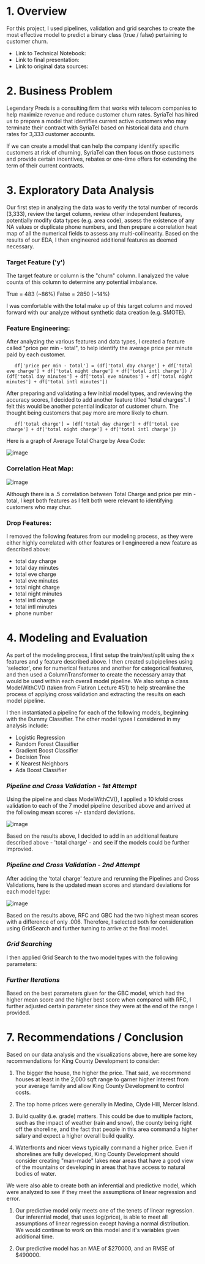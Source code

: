 # 1. Overview

For this project, I used pipelines, validation and grid searches to create the most effective model to predict a binary class (true / false) pertaining to customer churn.

   - Link to Technical Notebook: 
   - Link to final presentation: 
   - Link to original data sources: 

# 2. Business Problem

Legendary Preds is a consulting firm that works with telecom companies to help maximize revenue and reduce customer churn rates. SyriaTel has hired us to  prepare a model that identifies current active customers who may terminate their contract with SyriaTel based on historical data and churn rates for 3,333 customer accounts.

If we can create a model that can help the company identify specific customers at risk of churning, SyriaTel can then focus on those customers and provide certain incentives, rebates or one-time offers for extending the term of their current contracts.


# 3. Exploratory Data Analysis 

Our first step in analyzing the data was to verify the total number of records (3,333), review the target column, review other independent features, potentially modify data types (e.g. area code), assess the existence of any NA values or duplicate phone numbers, and then prepare a correlation heat map of all the numerical fields to assess any multi-collinearity. Based on the results of our EDA, I then engineered additional features as deemed necessary.


   ### Target Feature ('y')
   The target feature or column is the "churn" column. I analyzed the value counts of this column to determine any potential imbalance.
   
   True = 483 (~86%)
   False = 2850 (~14%)
   
   I was comfortable with the total make up of this target column and moved forward with our analyze without synthetic data creation (e.g. SMOTE).
   
   ### Feature Engineering:
   After analyzing the various features and data types, I created a feature called "price per min - total", to help identify the average price per minute paid by each customer.
   
       df['price per min - total'] = (df['total day charge'] + df['total eve charge'] + df['total night charge'] + df['total intl charge']) / (df['total day minutes'] + df['total eve minutes'] + df['total night minutes'] + df['total intl minutes'])
   
   
   After preparing and validating a few initial model types, and reviewing the accuracy scores, I decided to add another feature titled "total charges". I felt this would be another potential indicator of customer churn. The thought being customers that pay more are more likely to churn.
   
       df['total charge'] = (df['total day charge'] + df['total eve charge'] + df['total night charge'] + df['total intl charge'])

   Here is a graph of Average Total Charge by Area Code:
   
   ![image]()

   
   ### Correlation Heat Map:
   ![image](https://github.com/AliRampur/Phase-2-Group-Project/blob/main/pics/corr_heatmap.png)

    
   Although there is a .5 correlation between Total Charge and price per min - total, I kept both features as I felt both were relevant to identifying customers who may chur.
   

   ### Drop Features:
   I removed the following features from our modeling process, as they were either highly correlated with other features or I engineered a new feature as described above:
 - total day charge
 - total day minutes
 - total eve charge
 - total eve minutes
 - total night charge
 - total night minutes
 - total intl charge
 - total intl minutes
 - phone number
    

   
# 4. Modeling and Evaluation

As part of the modeling process, I first setup the train/test/split using the x features and y feature described above. I then created subpipelines using 'selector', one for numerical features and another for categorical features, and then used a ColumnTransformer to create the necessary array that would be used within each overall model pipeline. We also setup a class ModelWithCV() (taken from Flatiron Lecture #51) to help streamline the process of applying cross validation and extracting the results on each model pipeline. 

I then instantiated a pipeline for each of the following models, beginning with the Dummy Classifier. The other model types I considered in my analysis include:

- Logistic Regression
- Random Forest Classifier
- Gradient Boost Classifier
- Decision Tree
- K Nearest Neighbors
- Ada Boost Classifier

### _Pipeline and Cross Validation - 1st Attempt_

Using the pipeline and class ModelWithCV(), I applied a 10 kfold cross validation to each of the 7 model pipeline described above and arrived at the following mean scores +/- standard deviations.

![image](https://github.com/AliRampur/Phase-2-Group-Project/blob/main/pics/Scatter_Price%20vs%20Living%20Sqft.png)

Based on the results above, I decided to add in an additional feature described above - 'total charge' - and see if the models could be further improvied.



### _Pipeline and Cross Validation - 2nd Attempt_

After adding the 'total charge' feature and rerunning the Pipelines and Cross Validations, here is the updated mean scores and standard deviations for each model type:

![image](https://github.com/AliRampur/Phase-2-Group-Project/blob/main/pics/Scatter_Price%20vs%20Living%20Sqft.png)


Based on the results above, RFC and GBC had the two highest mean scores with a difference of only .006. Therefore, I selected both for consideration using GridSearch and further turning to arrive at the final model.

### _Grid Searching_

I then applied Grid Search to the two model types with the following parameters:






### _Further Iterations_

Based on the best parameters given for the GBC model, which had the higher mean score and the higher best score when compared with RFC,
I further adjusted certain parameter since they were at the end of the range I provided.






# 7. Recommendations / Conclusion


Based on our data analysis and the visualizations above, here are some key recommendations for King County Development to consider:

   1. The bigger the house, the higher the price. That said, we recommend houses at least in the 2,000 sqft range to garner higher interest from your average family and allow King County Development to control costs.
    
   2. The top home prices were generally in Medina, Clyde Hill, Mercer Island. 

   3. Build quality (i.e. grade) matters. This could be due to multiple factors, such as the impact of weather (rain and snow), the county being right off the shoreline, and the fact that people in this area command a higher salary and expect a higher overall build quality.

   4. Waterfronts and nicer views typically command a higher price. Even if shorelines are fully developed, King County Development should consider creating "man-made" lakes near areas that have a good view of the mountains or developing in areas that have access to natural bodies of water.

We were also able to create both an inferential and predictive model, which were analyzed to see if they meet the assumptions of linear regression and error.

   1. Our predictive model only meets one of the tenets of linear regression. Our inferential model, that uses log(price), is able to meet all assumptions of linear regression except having a normal distribution. We would continue to work on this model and it's variables given additional time.
   
   2. Our predictive model has an MAE of $270000, and an RMSE of $490000.

